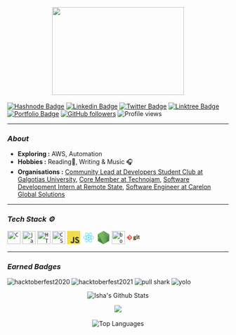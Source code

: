 <p align="center">
  <img width="300" height="200" src="https://i2.wp.com/www.bestworldevents.com/wp-content/uploads/2020/05/Hello-Gif.gif?resize=498%2C498">
</p>

 [![Hashnode Badge](https://img.shields.io/badge/-devisha-03a9f4?style=flat-square&logo=Hashnode&logoColor=white&link=https://isha.hashnode.dev)](isha.hashnode.dev)  [![Linkedin Badge](https://img.shields.io/badge/-ishagupta20-darkblue?style=flat-square&logo=Linkedin&logoColor=white&link=https://www.linkedin.com/in/ishagupta20//)](https://www.linkedin.com/in/ishagupta20/) [![Twitter Badge](https://img.shields.io/badge/-Isha_1321-1ca0f1?style=flat-square&logo=twitter&logoColor=white&link=https://twitter.com/issshhaaaaaaaa)](https://twitter.com/issshhaaaaaaaa)  [![Linktree Badge](https://img.shields.io/badge/-ishagupta-pink?style=flat-square&logo=Linktree&logoColor=black&link=https://ishagupta.bio.link)](https://ishagupta.bio.link)  [![Portfolio Badge](https://img.shields.io/badge/-Website-c14438?style=flat-square&logo=Browser&logoColor=white&link=https://ishagupta.vercel.app/)](https://ishagupta.vercel.app/) [![GitHub followers](https://img.shields.io/github/followers/Isha2103.svg?style=social&label=Follow&maxAge=2592000)](https://github.com/Isha2103?tab=followers) ![Profile views](https://gpvc.arturio.dev/Isha2103)  

---------------------------------------------------------------------------------------------------------------------------------------------------------------------------------
### <i>About</i>
 
-  **Exploring :** AWS, Automation
-  **Hobbies :** Reading📕, Writing & Music :headphones:
-  **Organisations :** [Community Lead at Developers Student Club at Galgotias University](https://github.com/DSC-Galgotias), [Core Member at Technojam](https://github.com/technojam), [Software Development Intern at Remote State](https://github.com/RemoteState), [Software Engineer at Carelon Global Solutions](https://www.carelonglobal.in/)

---------------------------------------------------------------------------------------------------------------------------------------------------------------------------------
### <i>Tech Stack ⚙</i>
<code><img width="30px" height="30" src="https://raw.githubusercontent.com/jmnote/z-icons/master/svg/c.svg" title="C"></code>
<code><img width="30px" height="30" src="https://raw.githubusercontent.com/jmnote/z-icons/master/svg/java.svg" title="java"></code>
<code><img width="30px" height="30" src="https://upload.wikimedia.org/wikipedia/commons/thumb/6/61/HTML5_logo_and_wordmark.svg/2048px-HTML5_logo_and_wordmark.svg.png" title="HTML5"></code>
<code><img width="30px" height="30" src="https://upload.wikimedia.org/wikipedia/commons/thumb/d/d5/CSS3_logo_and_wordmark.svg/1200px-CSS3_logo_and_wordmark.svg.png" title="CSS3"></code>
<code><img width="30px" height="30" src="https://raw.githubusercontent.com/github/explore/80688e429a7d4ef2fca1e82350fe8e3517d3494d/topics/javascript/javascript.png" title="javascript"></code>
<code><img width="30px" height="30" src="https://raw.githubusercontent.com/github/explore/80688e429a7d4ef2fca1e82350fe8e3517d3494d/topics/react/react.png" title="react"></code>
<code><img width="30px" height="30" src="https://raw.githubusercontent.com/github/explore/80688e429a7d4ef2fca1e82350fe8e3517d3494d/topics/nodejs/nodejs.png" title="nodejs"></code>
<code><img width="30px" height="30" src="https://raw.githubusercontent.com/jmnote/z-icons/master/svg/bootstrap.svg" title="bootstrap"></code>
<code><img width="30px" height="30" src="https://raw.githubusercontent.com/github/explore/80688e429a7d4ef2fca1e82350fe8e3517d3494d/topics/git/git.png" title="git"></code>

---------------------------------------------------------------------------------------------------------------------------------------------------------------------------------
### <i>Earned Badges</i>

<img src="https://res.cloudinary.com/practicaldev/image/fetch/s--ipK3ZYfm--/c_limit,f_auto,fl_progressive,q_80,w_375/https://dev-to-uploads.s3.amazonaws.com/uploads/badge/badge_image/80/hacktoberfest2020-badge_2.png" alt="hacktoberfest2020" width="100" height="100"> <img src="https://res.cloudinary.com/practicaldev/image/fetch/s--cm4PWdMq--/c_limit,f_auto,fl_progressive,q_80,w_375/https://dev-to-uploads.s3.amazonaws.com/uploads/badge/badge_image/131/hacktoberfest-2021-badge.png" alt="hacktoberfest2021" width="100" height="100"> <img src="https://github.githubassets.com/images/modules/profile/achievements/pull-shark-default.png" alt="pull shark" width="100" height="100"> <img src="https://github.githubassets.com/images/modules/profile/achievements/yolo-default.png" alt="yolo" width="100" height="100">

<p align="center">
  <img alt="Isha's Github Stats" src="https://github-readme-stats.vercel.app/api?username=Isha2103&show_icons=true&theme=gotham">
</p>

<p align="center">
  <img alig src="https://github-profile-trophy.vercel.app/?username=Isha2103&&row=2&column=4&theme=juicyfresh" />
</p>

<p align="center">
  <img alt="Top Languages" src="https://github-readme-stats.vercel.app/api/top-langs/?username=Isha2103&show_icons=true&theme=gotham">
</p>

<!-- <p align="center">
  <img width="200" height="100" src="https://math.sun.ac.za/prodinger/thanks.gif">
</p> -->
